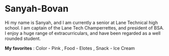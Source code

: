 # Sanyah-Bovan

Hi my name is Sanyah, and I am currently a senior at Lane Technical high school. I am captain of the Lane Tech Champerrettes, and president of BSA. I enjoy a huge range of extracurriculars, and have been regarded as a well rounded student.

**My favorites** : Color - Pink , Food - Elotes , Snack - Ice Cream
